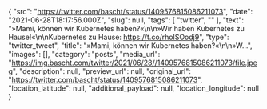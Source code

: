 {
  "src": "https://twitter.com/bascht/status/1409576815086211073",
  "date": "2021-06-28T18:17:56.000Z",
  "slug": null,
  "tags": [
    "twitter",
    ""
  ],
  "text": "»Mami, können wir Kubernetes haben?«\n\n»Wir haben Kubernetes zu Hause!«\n\nKubernetes zu Hause: https://t.co/rholSOodj9",
  "type": "twitter_tweet",
  "title": "»Mami, können wir Kubernetes haben?«\n\n»W…",
  "images": [],
  "category": "posts",
  "media_url": "https://img.bascht.com/twitter/2021/06/28//1409576815086211073/file.jpeg",
  "description": null,
  "preview_url": null,
  "original_url": "https://twitter.com/bascht/status/1409576815086211073",
  "location_latitude": null,
  "additional_payload": null,
  "location_longitude": null
}